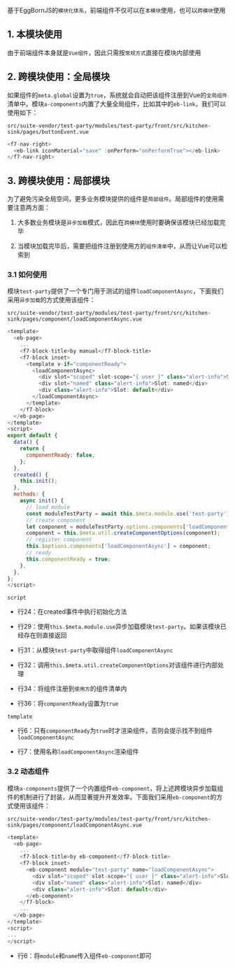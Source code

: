 基于EggBornJS的`模块化体系`，前端组件不仅可以在`本模块`使用，也可以`跨模块`使用

## 1. 本模块使用

由于前端组件本身就是`Vue组件`，因此只需按`常规方式`直接在模块内部使用

## 2. 跨模块使用：全局模块

如果组件的`meta.global`设置为`true`，系统就会自动把该组件注册到Vue的`全局组件`清单中。模块`a-components`内置了大量全局组件，比如其中的`eb-link`，我们可以使用如下：

`src/suite-vendor/test-party/modules/test-party/front/src/kitchen-sink/pages/buttonEvent.vue`

``` javascript
<f7-nav-right>
  <eb-link iconMaterial="save" :onPerform="onPerformTrue"></eb-link>
</f7-nav-right>
```

## 3. 跨模块使用：局部模块

为了避免污染全局空间，更多业务模块提供的组件是`局部组件`。局部组件的使用需要注意两方面：

1. 大多数业务模块是`异步加载`模式，因此在`跨模块`使用时要确保该模块已经加载完毕

2. 当模块加载完毕后，需要把组件注册到使用方的`组件清单`中，从而让Vue可以检索到

### 3.1 如何使用

模块`test-party`提供了一个专门用于测试的组件`loadComponentAsync`，下面我们采用`异步加载`的方式使用该组件：

`src/suite-vendor/test-party/modules/test-party/front/src/kitchen-sink/pages/component/loadComponentAsync.vue`

``` javascript
<template>
  <eb-page>
    ...
    <f7-block-title>by manual</f7-block-title>
    <f7-block inset>
      <template v-if="componentReady">
        <loadComponentAsync>
          <div slot="scoped" slot-scope="{ user }" class="alert-info">Slot: scoped - {{ user.name }}</div>
          <div slot="named" class="alert-info">Slot: named</div>
          <div class="alert-info">Slot: default</div>
        </loadComponentAsync>
      </template>
    </f7-block>
  </eb-page>
</template>
<script>
export default {
  data() {
    return {
      componentReady: false,
    };
  },
  created() {
    this.init();
  },
  methods: {
    async init() {
      // load module
      const moduleTestParty = await this.$meta.module.use('test-party');
      // create component
      let component = moduleTestParty.options.components['loadComponentAsync'];
      component = this.$meta.util.createComponentOptions(component);
      // register component
      this.$options.components['loadComponentAsync'] = component;
      // ready
      this.componentReady = true;
    },
  },
};
</script>
```

`script`

* 行24：在created事件中执行初始化方法

* 行29：使用`this.$meta.module.use`异步加载模块`test-party`。如果该模块已经存在则直接返回

* 行31：从模块`test-party`中取得组件`loadComponentAsync`

* 行32：调用`this.$meta.util.createComponentOptions`对该组件进行内部处理

* 行34：将组件注册到`使用方`的组件清单内

* 行36：将`componentReady`设置为`true`

`template`

* 行6：只有`componentReady`为`true`时才渲染组件，否则会提示找不到组件`loadComponentAsync`

* 行7：使用名称`loadComponentAsync`渲染组件

### 3.2 动态组件

模块`a-components`提供了一个内置组件`eb-component`，将上述跨模块异步加载组件的机制进行了封装，从而显著提升开发效率。下面我们采用`eb-component`的方式使用该组件：

`src/suite-vendor/test-party/modules/test-party/front/src/kitchen-sink/pages/component/loadComponentAsync.vue`

``` javascript
<template>
  <eb-page>
    ...
    <f7-block-title>by eb-component</f7-block-title>
    <f7-block inset>
      <eb-component module="test-party" name="loadComponentAsync">
        <div slot="scoped" slot-scope="{ user }" class="alert-info">Slot: scoped - {{ user.name }}</div>
        <div slot="named" class="alert-info">Slot: named</div>
        <div class="alert-info">Slot: default</div>
      </eb-component>
    </f7-block>
    ...
  </eb-page>
</template>
<script>
...
</script>
```

* 行6：将`module`和`name`传入组件`eb-component`即可